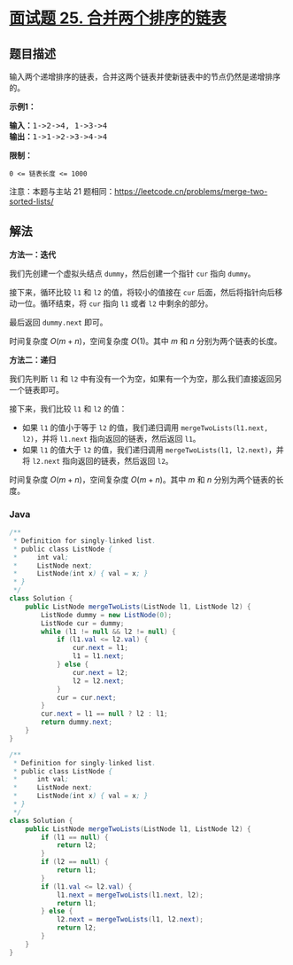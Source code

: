 # [面试题 25. 合并两个排序的链表](https://leetcode.cn/problems/he-bing-liang-ge-pai-xu-de-lian-biao-lcof/)

## 题目描述

<p>输入两个递增排序的链表，合并这两个链表并使新链表中的节点仍然是递增排序的。</p>

<p><strong>示例1：</strong></p>

<pre><strong>输入：</strong>1-&gt;2-&gt;4, 1-&gt;3-&gt;4
<strong>输出：</strong>1-&gt;1-&gt;2-&gt;3-&gt;4-&gt;4</pre>

<p><strong>限制：</strong></p>

<p><code>0 &lt;= 链表长度 &lt;= 1000</code></p>

<p>注意：本题与主站 21 题相同：<a href="https://leetcode.cn/problems/merge-two-sorted-lists/">https://leetcode.cn/problems/merge-two-sorted-lists/</a></p>

## 解法

**方法一：迭代**

我们先创建一个虚拟头结点 `dummy`，然后创建一个指针 `cur` 指向 `dummy`。

接下来，循环比较 `l1` 和 `l2` 的值，将较小的值接在 `cur` 后面，然后将指针向后移动一位。循环结束，将 `cur` 指向 `l1` 或者 `l2` 中剩余的部分。

最后返回 `dummy.next` 即可。

时间复杂度 $O(m + n)$，空间复杂度 $O(1)$。其中 $m$ 和 $n$ 分别为两个链表的长度。

**方法二：递归**

我们先判断 `l1` 和 `l2` 中有没有一个为空，如果有一个为空，那么我们直接返回另一个链表即可。

接下来，我们比较 `l1` 和 `l2` 的值：

-   如果 `l1` 的值小于等于 `l2` 的值，我们递归调用 `mergeTwoLists(l1.next, l2)`，并将 `l1.next` 指向返回的链表，然后返回 `l1`。
-   如果 `l1` 的值大于 `l2` 的值，我们递归调用 `mergeTwoLists(l1, l2.next)`，并将 `l2.next` 指向返回的链表，然后返回 `l2`。

时间复杂度 $O(m + n)$，空间复杂度 $O(m + n)$。其中 $m$ 和 $n$ 分别为两个链表的长度。

### **Java**

```java
/**
 * Definition for singly-linked list.
 * public class ListNode {
 *     int val;
 *     ListNode next;
 *     ListNode(int x) { val = x; }
 * }
 */
class Solution {
    public ListNode mergeTwoLists(ListNode l1, ListNode l2) {
        ListNode dummy = new ListNode(0);
        ListNode cur = dummy;
        while (l1 != null && l2 != null) {
            if (l1.val <= l2.val) {
                cur.next = l1;
                l1 = l1.next;
            } else {
                cur.next = l2;
                l2 = l2.next;
            }
            cur = cur.next;
        }
        cur.next = l1 == null ? l2 : l1;
        return dummy.next;
    }
}
```

```java
/**
 * Definition for singly-linked list.
 * public class ListNode {
 *     int val;
 *     ListNode next;
 *     ListNode(int x) { val = x; }
 * }
 */
class Solution {
    public ListNode mergeTwoLists(ListNode l1, ListNode l2) {
        if (l1 == null) {
            return l2;
        }
        if (l2 == null) {
            return l1;
        }
        if (l1.val <= l2.val) {
            l1.next = mergeTwoLists(l1.next, l2);
            return l1;
        } else {
            l2.next = mergeTwoLists(l1, l2.next);
            return l2;
        }
    }
}
```
